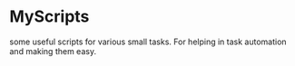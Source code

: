 MyScripts
=========

some useful scripts for various small tasks. For helping in task automation and making them easy.
